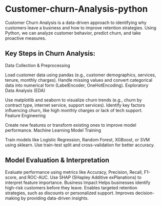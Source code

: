 # Customer-churn-Analysis-python
Customer Churn Analysis is a data-driven approach to identifying why customers leave a business and how to improve retention strategies. Using Python, we can analyze customer behavior, predict churn, and take proactive measures.
## Key Steps in Churn Analysis:
Data Collection & Preprocessing

Load customer data using pandas (e.g., customer demographics, services, tenure, monthly charges).
Handle missing values and convert categorical data into numerical form (LabelEncoder, OneHotEncoding).
Exploratory Data Analysis (EDA)

Use matplotlib and seaborn to visualize churn trends (e.g., churn by contract type, internet service, support services).
Identify key factors influencing churn, like high monthly charges or lack of tech support.
Feature Engineering

Create new features or transform existing ones to improve model performance.
Machine Learning Model Training

Train models like Logistic Regression, Random Forest, XGBoost, or SVM using sklearn.
Use train-test split and cross-validation for better accuracy.
## Model Evaluation & Interpretation

Evaluate performance using metrics like Accuracy, Precision, Recall, F1-score, and ROC-AUC.
Use SHAP (SHapley Additive exPlanations) to interpret feature importance.
Business Impact
Helps businesses identify high-risk customers before they leave.
Enables targeted retention strategies, such as discounts or personalized support.
Improves decision-making by providing data-driven insights.
